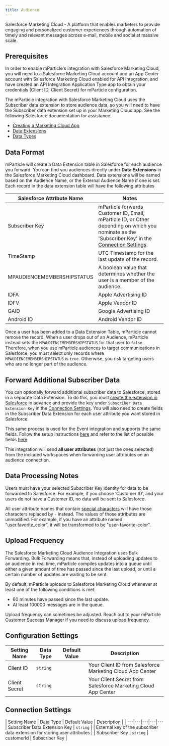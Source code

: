 ```yaml
---
title: Audience
---
```


Salesforce Marketing Cloud - A platform that enables marketers to provide engaging and personalized customer experiences through automation of timely and relevant messages across e-mail, mobile and social at massive scale.

## Prerequisites

In order to enable mParticle's integration with Salesforce Marketing Cloud, you will need to a Salesforce Marketing Cloud account and an App Center account with Salesforce Marketing Cloud enabled for API Integration, and have created an API Integration Application Type app to obtain your credentials (Client ID, Client Secret) for mParticle configuration.

The mParticle integration with Salesforce Marketing Cloud uses the Subscriber data extension to store audience data, so you will need to have the Subscriber data extension set up in your Marketing Cloud app. See the following Salesforce documentation for assistance.

* [Creating a Marketing Cloud App](https://developer.salesforce.com/docs/atlas.en-us.mc-app-development.meta/mc-app-development/create-a-mc-app.htm)
* [Data Extensions](https://help.salesforce.com/articleView?id=mc_es_de_enhanced_subscriber.htm&type=5)
* [Data Types](https://help.salesforce.com/articleView?id=mc_es_data_extension_data_types.htm&type=5)

## Data Format

mParticle will create a Data Extension table in Salesforce for each audience you forward. You can find you audiences directly under **Data Extensions** in the Salesforce Marketing Cloud dashboard. Data extensions will be named based on the Audience Name, or the External Audience Name if one is set. Each record in the data extension table will have the following attributes

| Salesforce Attribute Name | Notes |
| --- | --- |
| Subscriber Key | mParticle forwards Customer ID, Email, mParticle ID, or Other depending on which you nominate as the 'Subscriber Key' in the [Connection Settings](#connection-settings).
| TimeStamp | UTC Timestamp for the last update of the record.
| MPAUDIENCEMEMBERSHIPSTATUS | A boolean value that determines whether the user is a member of the audience.
| IDFA | Apple Advertising ID
| IDFV | Apple Vendor ID
| GAID | Google Advertising ID
| Android ID | Android Vendor ID

<aside>
Once a user has been added to a Data Extension Table, mParticle cannot remove the record. When a user drops out of an Audience, mParticle instead sets the <code>MPAUDIENCEMEMBERSHIPSTATUS</code> for that user to <code>false</code>. Therefore, when you use mParticle audiences to target communications in Salesforce, you must select only records where <code>MPAUDIENCEMEMBERSHIPSTATUS</code> is <code>true</code>. Otherwise, you risk targeting users who are no longer part of the audience.
</aside>


## Forward Additional Subscriber Data

You can optionally forward additional subscriber data to Salesforce, stored in a separate Data Extension. To do this, you must [create the extension in Salesforce](https://help.salesforce.com/articleView?id=mc_es_create_data_extension.htm&type=5) in advance and provide the key under `Subscriber Data Extension Key` in the [Connection Settings](#connection-settings). You will also need to create fields in the Subscriber Data Extension for each user attribute you want stored in Salesforce.

This same process is used for the Event integration and supports the same fields. Follow the setup instructions [here](/integrations/salesforce-email/event/#subscriber-data-extension-setup) and refer to the list of possible fields [here](/integrations/salesforce-email/event/#subscriber-data-extension-fields).

<aside>
This integration will send <strong>all user attributes</strong> (not just the ones selected) from the included workspaces when forwarding user attributes on an audience connection.
</aside>

## Data Processing Notes

Users must have your selected Subscriber Key identity for data to be forwarded to Salesforce. For example, if you choose ‘Customer ID’, and your users do not have a Customer ID, no data will be sent to Salesforce.

All user attribute names that contain [special characters](https://help.salesforce.com/articleView?id=mc_es_data_extensions_name_restricted_characters.htm&type=5) will have those characters replaced by `-` instead. The values of those attributes are unmodified. For example, if you have an attribute named "user.favorite_color", it will be transformed to be "user-favorite-color".

## Upload Frequency

The Salesforce Marketing Cloud Audience Integration uses Bulk Forwarding. Bulk Forwarding means that, instead of uploading updates to an audience in real time, mParticle compiles updates into a queue until either a given amount of time has passed since the last upload, or until a certain number of updates are waiting to be sent.

By default, mParticle uploads to Salesforce Marketing Cloud whenever at least one of the following conditions is met:

* 60 minutes have passed since the last update.
* At least 100000 messages are in the queue.

Upload frequency can sometimes be adjusted. Reach out to your mParticle Customer Success Manager if you need to discuss upload frequency.

## Configuration Settings

| Setting Name |  Data Type    | Default Value  | Description |
| ---|---|---|---|
| Client ID | `string` | <unset> | Your Client ID from Salesforce Marketing Cloud App Center |
| Client Secret | `string` | <unset> | Your Client Secret from Salesforce Marketing Cloud App Center |


## Connection Settings

| Setting Name |  Data Type    | Default Value  | Description |
| ---|---|---|---|---
| Subscriber Data Extension Key | `string` |  | External key of the subscriber data extension for storing user attributes |
| Subscriber Key | `string` | customerId | Subscriber Key |
